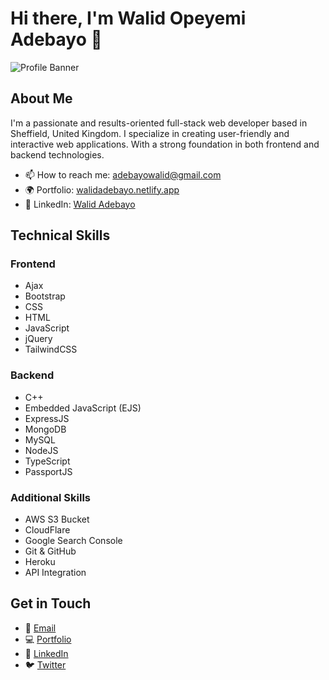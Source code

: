 # Hi there, I'm Walid Opeyemi Adebayo 👋

![Profile Banner](https://avatars.githubusercontent.com/u/105639831?v=4)

## About Me

I'm a passionate and results-oriented full-stack web developer based in Sheffield, United Kingdom. I specialize in creating user-friendly and interactive web applications. With a strong foundation in both frontend and backend technologies.

- 📫 How to reach me: adebayowalid@gmail.com
- 🌍 Portfolio: [walidadebayo.netlify.app](https://walidadebayo.netlify.app)
- 💼 LinkedIn: [Walid Adebayo](https://www.linkedin.com/in/iamadeal)

## Technical Skills

### Frontend
- Ajax
- Bootstrap
- CSS
- HTML
- JavaScript
- jQuery
- TailwindCSS

### Backend
- C++
- Embedded JavaScript (EJS)
- ExpressJS
- MongoDB
- MySQL
- NodeJS
- TypeScript
- PassportJS

### Additional Skills
- AWS S3 Bucket
- CloudFlare
- Google Search Console
- Git & GitHub
- Heroku
- API Integration

## Get in Touch

- 📧 [Email](mailto:adebayowalid@gmail.com)
- 💻 [Portfolio](https://walidadebayo.netlify.app)
- 👔 [LinkedIn](https://www.linkedin.com/in/iamadeal)
- 🐦 [Twitter](https://x.com/iamadeal_)
